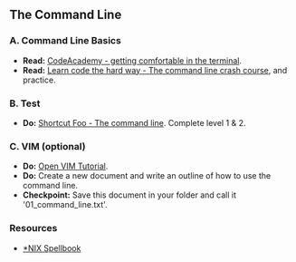 The Command Line
----------------

### A. Command Line Basics

* __Read:__ [CodeAcademy - getting comfortable in the terminal](http://www.codecademy.com/blog/72-getting-comfortable-in-the-terminal-linux).
* __Read:__ [Learn code the hard way - The command line crash course](http://cli.learncodethehardway.org/book/), and practice.

### B. Test

* __Do:__ [Shortcut Foo - The command line](https://www.shortcutfoo.com/app/dojos/command-line). Complete level 1 & 2.

### C. VIM (optional)

* __Do:__ [Open VIM Tutorial](http://www.openvim.com/tutorial.html).
* __Do:__ Create a new document and write an outline of how to use the command line.
* __Checkpoint:__ Save this document in your folder and call it '01_command_line.txt'.

### Resources

* [*NIX Spellbook](http://nixsrv.com/)
